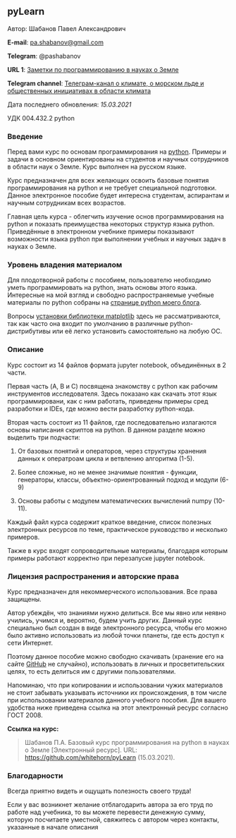 ﻿## pyLearn

Автор: Шабанов Павел Александрович

**E-mail**: pa.shabanov@gmail.com

**Telegram**: @pashabanov

**URL 1**: [Заметки по программированию в науках о Земле](http://geofortran.blogspot.ru/)

**Telegram channel**: [Телеграм-канал о климате, о морском льде и общественных инициативах в области климата](https://t.me/progeoru)

Дата последнего обновления: _15.03.2021_

УДК 004.432.2 python

### Введение

Перед вами курс по основам программирования на [python](https://www.python.org/). Примеры и задачи в основном ориентированы на студентов и научных сотрудников в области наук о Земле. Курс выполнен на русском языке.

Курс предназначен для всех желающих освоить базовые понятия программирования на python и не требует специальной подготовки. Данное электронное пособие будет интересна студентам, аспирантам и научным сотрудникам всех возрастов. 

Главная цель курса - облегчить изучение основ программирования на python и показать преимущества некоторых структур языка python. Приведённые в электронном учебнике примеры показывают возможности языка python при выполнении учебных и научных задач в науках о Земле.

### Уровень владения материалом

Для плодотворной работы с пособием, пользователю необходимо уметь программировать на python, знать основы этого языка. Интересные на мой взгляд и свободно распространяемые учебные материалы по python собраны на [странице python моего блога](http://geofortran.blogspot.ru/p/blog-page.html).

Вопросы [установки библиотеки matplotlib](http://matplotlib.org/downloads.html) здесь не рассматриваются, так как часто она входит по умолчанию в различные python-дистрибутивы или её легко установить самостоятельно на любую ОС. 

### Описание 

Курс состоит из 14 файлов формата jupyter notebook, объединённых в 2 части. 

Первая часть (A, B и C) посвящена знакомству с python как рабочим инструментов исследователя. Здесь показано как скачать этот язык программировани, как с ним работать, приведены примеры сред разработки и IDEs, где можно вести разработку python-кода.

Вторая часть состоит из 11 файлов, где последовательно излагаются основы написания скриптов на python. В данном разделе можно выделить три подчасти:

1. От базовых понятий и операторов, через структуры хранения данных к оператроам цикла и ветвлению алгоритма (1-5).

2. Более сложные, но не менее значимые понятия - функции, генераторы, классы, объектно-ориентрованный подход и модули (6-9)

3. Основы работы с модулем математических вычислений numpy (10-11).

Каждый файл курса содержит краткое введение, список полезных электронных ресурсов по теме, практическое руководство и несколько примеров.

Также в курс входят сопроводительные материалы, благодаря которым примеры работают корректно при перезапуске jupyter notebook.

### Лицензия распространения и авторские права

Курс предназначен для некоммерческого использования. Все права защищены.

Автор убеждён, что знаниями нужно делиться. Все мы явно или неявно учились, учимся и, вероятно, будем учить других. Данный курс специально был создан в виде электронного ресурса, чтобы его можно было активно использовать из любой точки планеты, где есть доступ к сети Интернет. 

Поэтому данное пособие можно свободно скачивать (хранение его на сайте [GitHub](https://github.com/) не случайно), использовать в личных и просветительских целях, то есть делиться им с другими пользователями. 

Напоминаю, что при копировании и использовании чужих материалов не стоит забывать указывать источники их происхождения, в том числе при использовании материалов данного учебного пособия. Для вашего удобства ниже приведена ссылка на этот электронный ресурс согласно ГОСТ 2008.

**Ссылка на курс:**

> Шабанов П.А. Базовый курс программирования на python в науках о Земле [Электронный ресурс]. URL: https://github.com/whitehorn/pyLearn (15.03.2021).

### Благодарности

Всегда приятно видеть и ощущать полезность своего труда!

Если у вас возникнет желание отблагодарить автора за его труд по работе над учебника, то вы можете перевести денежную сумму, которую посчитаете уместной, свяжитесь с автором через контакты, указанные в начале описания
